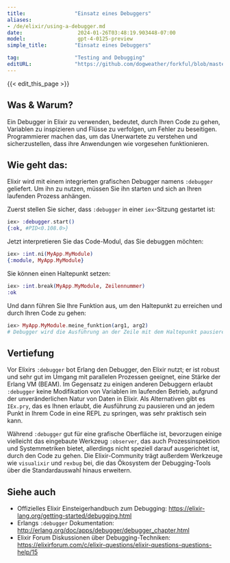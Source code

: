 ```yaml
---
title:                "Einsatz eines Debuggers"
aliases:
- /de/elixir/using-a-debugger.md
date:                  2024-01-26T03:48:19.903448-07:00
model:                 gpt-4-0125-preview
simple_title:         "Einsatz eines Debuggers"

tag:                  "Testing and Debugging"
editURL:              "https://github.com/dogweather/forkful/blob/master/content/de/elixir/using-a-debugger.md"
---
```


{{< edit_this_page >}}

## Was & Warum?
Ein Debugger in Elixir zu verwenden, bedeutet, durch Ihren Code zu gehen, Variablen zu inspizieren und Flüsse zu verfolgen, um Fehler zu beseitigen. Programmierer machen das, um das Unerwartete zu verstehen und sicherzustellen, dass ihre Anwendungen wie vorgesehen funktionieren.

## Wie geht das:
Elixir wird mit einem integrierten grafischen Debugger namens `:debugger` geliefert. Um ihn zu nutzen, müssen Sie ihn starten und sich an Ihren laufenden Prozess anhängen.

Zuerst stellen Sie sicher, dass `:debugger` in einer `iex`-Sitzung gestartet ist:
```elixir
iex> :debugger.start()
{:ok, #PID<0.108.0>}
```

Jetzt interpretieren Sie das Code-Modul, das Sie debuggen möchten:
```elixir
iex> :int.ni(MyApp.MyModule)
{:module, MyApp.MyModule}
```

Sie können einen Haltepunkt setzen:
```elixir
iex> :int.break(MyApp.MyModule, Zeilennummer)
:ok
```

Und dann führen Sie Ihre Funktion aus, um den Haltepunkt zu erreichen und durch Ihren Code zu gehen:
```elixir
iex> MyApp.MyModule.meine_funktion(arg1, arg2)
# Debugger wird die Ausführung an der Zeile mit dem Haltepunkt pausieren
```

## Vertiefung
Vor Elixirs `:debugger` bot Erlang den Debugger, den Elixir nutzt; er ist robust und sehr gut im Umgang mit parallelen Prozessen geeignet, eine Stärke der Erlang VM (BEAM). Im Gegensatz zu einigen anderen Debuggern erlaubt `:debugger` keine Modifikation von Variablen im laufenden Betrieb, aufgrund der unveränderlichen Natur von Daten in Elixir. Als Alternativen gibt es `IEx.pry`, das es Ihnen erlaubt, die Ausführung zu pausieren und an jedem Punkt in Ihrem Code in eine REPL zu springen, was sehr praktisch sein kann.

Während `:debugger` gut für eine grafische Oberfläche ist, bevorzugen einige vielleicht das eingebaute Werkzeug `:observer`, das auch Prozessinspektion und Systemmetriken bietet, allerdings nicht speziell darauf ausgerichtet ist, durch den Code zu gehen. Die Elixir-Community trägt außerdem Werkzeuge wie `visualixir` und `rexbug` bei, die das Ökosystem der Debugging-Tools über die Standardauswahl hinaus erweitern.

## Siehe auch
- Offizielles Elixir Einsteigerhandbuch zum Debugging: https://elixir-lang.org/getting-started/debugging.html
- Erlangs `:debugger` Dokumentation: http://erlang.org/doc/apps/debugger/debugger_chapter.html
- Elixir Forum Diskussionen über Debugging-Techniken: https://elixirforum.com/c/elixir-questions/elixir-questions-questions-help/15
